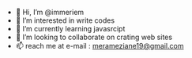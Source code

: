 - 👋 Hi, I’m @immeriem
- 👀 I’m interested in write codes
- 🌱 I’m currently learning javasrcipt
- 💞️ I’m looking to collaborate on crating web sites
- 📫 reach me at e-mail : merameziane19@gmail.com

<!---
immeriem/immeriem is a ✨ special ✨ repository because its `README.md` (this file) appears on your GitHub profile.
You can click the Preview link to take a look at your changes.
--->
